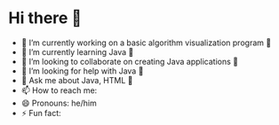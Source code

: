 # Hi there 👋

- 🔭 I’m currently working on a basic algorithm visualization program 🔭
- 🌱 I’m currently learning Java 🌱
- 👯 I’m looking to collaborate on creating Java applications 👯
- 🤔 I’m looking for help with Java 🤔
- 💬 Ask me about Java, HTML 💬
- 📫 How to reach me: 
- 😄 Pronouns: he/him
- ⚡ Fun fact: 
